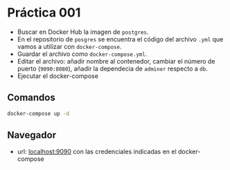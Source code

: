 # Práctica 001

- Buscar en Docker Hub la imagen de `postgres`.
- En el repositorio de `posgres` se encuentra el código del archivo `.yml` que vamos a utilizar con `docker-compose`.
- Guardar el archivo como `docker-compose.yml`.
- Editar el archivo: añadir nombre al contenedor, cambiar el número de puerto (`9090:8080`), añadir la dependecia de `adminer` respecto a `db`.
- Ejecutar el docker-compose

## Comandos

```bash
docker-compose up -d
```

## Navegador

- url: [localhost:9090](localhost:9090) con las credenciales indicadas en el docker-compose

